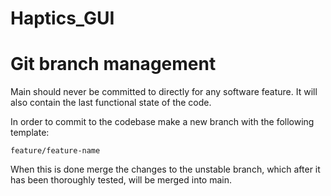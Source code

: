 # Haptics_GUI

# Git branch management
Main should never be committed to directly for any software feature.
It will also contain the last functional state of the code.

In order to commit to the codebase make a new branch with the following template:
```
feature/feature-name
```
When this is done merge the changes to the unstable branch, which after it has been
thoroughly tested, will be merged into main.
